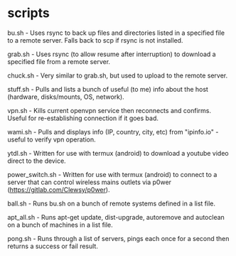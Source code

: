 # scripts

bu.sh - Uses rsync to back up files and directories listed in a specified file to a remote server.  Falls back to scp if rsync is not installed.

grab.sh - Uses rsync (to allow resume after interruption) to download a specified file from a remote server.

chuck.sh - Very similar to grab.sh, but used to upload to the remote server.

stuff.sh - Pulls and lists a bunch of useful (to me) info about the host (hardware, disks/mounts, OS, network).

vpn.sh - Kills current openvpn service then reconnects and confirms.  Useful for re-establishing connection if it goes bad.

wami.sh - Pulls and displays info (IP, country, city, etc) from "ipinfo.io" - useful to verify vpn operation.

ytdl.sh - Written for use with termux (android) to download a youtube video direct to the device.

power_switch.sh - Written for use with termux (android) to connect to a server that can control wireless mains outlets via p0wer (https://gitlab.com/Clewsy/p0wer).

ball.sh - Runs bu.sh on a bunch of remote systems defined in a list file.

apt_all.sh - Runs apt-get update, dist-upgrade, autoremove and autoclean on a bunch of machines in a list file.

pong.sh - Runs through a list of servers, pings each once for a second then returns a success or fail result.
